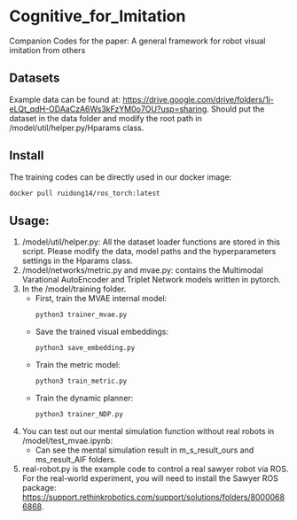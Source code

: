 # Cognitive_for_Imitation
Companion Codes for the paper: A general framework for robot visual imitation from others

## Datasets
Example data can be found at: https://drive.google.com/drive/folders/1j-eLQt_qdH-ODAaCzA6Ws3kFzYM0o7OU?usp=sharing.
Should put the dataset in the data folder and modify the root path in /model/util/helper.py/Hparams class.

## Install 
The training codes can be directly used in our docker image:
```bash
docker pull ruidong14/ros_torch:latest
```
## Usage:
1. /model/util/helper.py: All the dataset loader functions are stored in this script.  Please modify the data, model paths and the hyperparameters settings in the Hparams class.
2. /model/networks/metric.py and mvae.py: contains the Multimodal Varational AutoEncoder and Triplet Network models written in pytorch.
3. In the /model/training folder.
   - First, train the MVAE internal model:   
       ```bash
       python3 trainer_mvae.py
       ```
   - Save the trained visual embeddings:
      ```bash
      python3 save_embedding.py
      ```
    - Train the metric model:
      ```bash
      python3 train_metric.py
      ```
   - Train the dynamic planner:
      ```bash
      python3 trainer_NDP.py
      ```
 4. You can test out our mental simulation function without real robots in /model/test_mvae.ipynb:
    - Can see the mental simulation result in m_s_result_ours and ms_result_AIF folders.
 6. real-robot.py is the example code to control a real sawyer robot via ROS.  For the real-world experiment, you will need to install the Sawyer ROS package: 
    https://support.rethinkrobotics.com/support/solutions/folders/80000686868.


